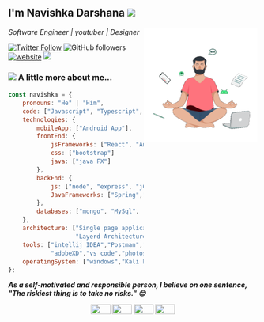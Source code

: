 <h2>I'm Navishka Darshana <img src="https://media.giphy.com/media/WUlplcMpOCEmTGBtBW/giphy.gif" width="50"></h2>
<img align='right' src="https://raw.githubusercontent.com/navishkadarshana/navishkadarshana/main/animation_500_l4ld57sp.gif" width="230">
<p><em>Software Engineer | youtuber | Designer </em></p>


[![Twitter Follow](https://img.shields.io/twitter/follow/Navishka155?label=Follow)](https://twitter.com/intent/follow?screen_name=Navishka155)
![GitHub followers](https://img.shields.io/github/followers/navishkadarshana?label=Follow&style=social)
[![website](https://img.shields.io/badge/Website-46a2f1.svg?&style=flat-square&logo=Google-Chrome&logoColor=white&link=https://navishkadarshana.000webhostapp.com/)](https://navishkadarshana.000webhostapp.com/)
![](https://visitor-badge.glitch.me/badge?page_id=navishkadarshana.navishkadarshana)

### <img src="https://media.giphy.com/media/VgCDAzcKvsR6OM0uWg/giphy.gif" width="50"> A little more about me...  

```javascript
const navishka = {
    pronouns: "He" | "Him",
    code: ["Javascript", "Typescript", "Java"],
    technologies: {
        mobileApp: ["Android App"],
        frontEnd: {
            jsFrameworks: ["React", "Angular", "react-native", "HTML", "css"],
            css: ["bootstrap"]
            java: ["java FX"]
        },
        backEnd: {
            js: ["node", "express", "jQuery"],
            JavaFrameworks: ["Spring","Hibernate"]
        },
        databases: ["mongo", "MySql", "firebase"],
    },
    architecture: ["Single page applications","MVC Architecture",
                   "Layerd Architecture","client server architecture"],
    tools: ["intellij IDEA","Postman","webStorm","FileZilla","android studio",
            "adobeXD","vs code","photoshop","netbeans","eclips"],
    operatingSystem: ["windows","Kali Linux","ubuntu","Linux Mint"]
};
```

<em><b>As a self-motivated and responsible person, I believe on one sentence, <b>"The riskiest thing is to take no risks."</b> 😊</em>

<p align="center">
<a href="https://twitter.com/Navishka155" target="blank"><img src="https://cdn.jsdelivr.net/npm/simple-icons@3.0.1/icons/twitter.svg"  height="20" width="40" /></a>
<a href="https://linkedin.com" target="blank"><img  src="https://cdn.jsdelivr.net/npm/simple-icons@3.0.1/icons/linkedin.svg" height="20" width="40" /></a>
<a href="https://instagram.com/" target="blank"><img  src="https://cdn.jsdelivr.net/npm/simple-icons@3.0.1/icons/instagram.svg" height="20" width="40" /></a>
<a href="https://www.youtube.com/channel/UChR9gNsMg5qOxtUZj8oZ3LA" target="blank"><img src="https://cdn.jsdelivr.net/npm/simple-icons@3.0.1/icons/youtube.svg" height="20" width="40" /></a>
</p>
  
